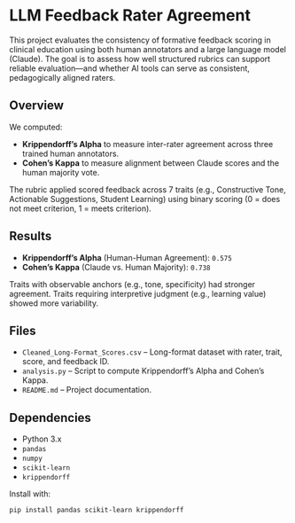 # LLM Feedback Rater Agreement

This project evaluates the consistency of formative feedback scoring in clinical education using both human annotators and a large language model (Claude). The goal is to assess how well structured rubrics can support reliable evaluation—and whether AI tools can serve as consistent, pedagogically aligned raters.

## Overview

We computed:
- **Krippendorff’s Alpha** to measure inter-rater agreement across three trained human annotators.
- **Cohen’s Kappa** to measure alignment between Claude scores and the human majority vote.

The rubric applied scored feedback across 7 traits (e.g., Constructive Tone, Actionable Suggestions, Student Learning) using binary scoring (0 = does not meet criterion, 1 = meets criterion).

## Results

- **Krippendorff’s Alpha** (Human-Human Agreement): `0.575`
- **Cohen’s Kappa** (Claude vs. Human Majority): `0.738`

Traits with observable anchors (e.g., tone, specificity) had stronger agreement. Traits requiring interpretive judgment (e.g., learning value) showed more variability.

## Files

- `Cleaned_Long-Format_Scores.csv` – Long-format dataset with rater, trait, score, and feedback ID.
- `analysis.py` – Script to compute Krippendorff’s Alpha and Cohen’s Kappa.
- `README.md` – Project documentation.

## Dependencies

- Python 3.x
- `pandas`
- `numpy`
- `scikit-learn`
- `krippendorff`

Install with:

```bash
pip install pandas scikit-learn krippendorff
